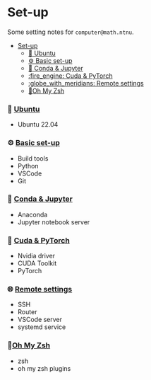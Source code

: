 # Set-up

Some setting notes for `computer@math.ntnu`.

- [Set-up](#set-up)
    - [:octopus: Ubuntu](#octopus-ubuntu)
    - [:gear: Basic set-up](#gear-basic-set-up)
    - [:cactus: Conda \& Jupyter](#cactus-conda--jupyter)
    - [:fire\_engine: Cuda \& PyTorch](#fire_engine-cuda--pytorch)
    - [:globe\_with\_meridians: Remote settings](#globe_with_meridians-remote-settings)
    - [:battery:Oh My Zsh](#batteryoh-my-zsh)

### :octopus: [Ubuntu](/install-ubuntu/)
- Ubuntu 22.04

### :gear: [Basic set-up](/install-basic/)
- Build tools
- Python
- VSCode
- Git
  
### :cactus: [Conda & Jupyter](/install-conda-jupyter/)
- Anaconda
- Jupyter notebook server

### :fire_engine: [Cuda & PyTorch](/install-cuda-pytorch/)
- Nvidia driver
- CUDA Toolkit
- PyTorch

### :globe_with_meridians: [Remote settings](/setting-remote/)
- SSH
- Router
- VSCode server
- systemd service

### :battery:[Oh My Zsh](/setting-zsh/)
- zsh
- oh my zsh plugins